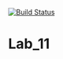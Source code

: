 [![Build Status](https://travis-ci.org/Kirill1210/Lab_11.svg?branch=main)](https://travis-ci.org/Kirill1210/Lab_11)

# Lab_11